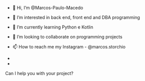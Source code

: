 - 👋 Hi, I’m @Marcos-Paulo-Macedo
- 👀 I’m interested in back end, front end and DBA programming
- 🌱 I’m currently learning Python e Kotlin
- 💞️ I’m looking to collaborate on programming projects
- 📫 How to reach me my Instagram - @marcos.storchio
- 

- 
Can I help you with your project?

<!---
Marcos-Paulo-Macedo/Marcos-Paulo-Macedo is a ✨ special ✨ repository because its `README.md` (this file) appears on your GitHub profile.
You can click the Preview link to take a look at your changes.
--->
